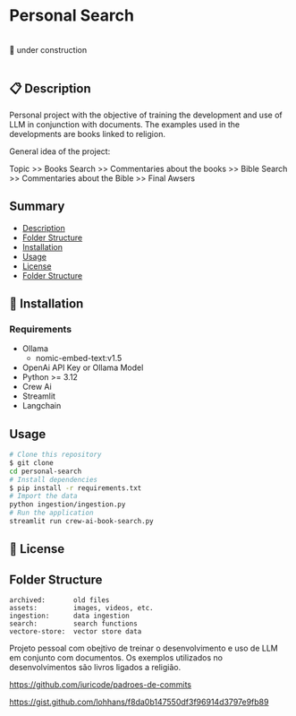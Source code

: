 # Personal Search

<br>
🚧 under construction
<br><br>

## 📋 Description

Personal project with the objective of training the development and use of LLM in conjunction with documents. The examples used in the developments are books linked to religion.

General idea of the project:

Topic >> Books Search >> Commentaries about the books >> Bible Search >> Commentaries about the Bible >> Final Awsers


## Summary

- [Description](#description)
- [Folder Structure](#folder-structure)
- [Installation](#installation)
- [Usage](#usage)
- [License](#license)
- [Folder Structure](#folder-structure)

## 🔧 Installation

### Requirements

- Ollama
    - nomic-embed-text:v1.5
- OpenAi API Key or Ollama Model
- Python >= 3.12
- Crew Ai
- Streamlit
- Langchain

## Usage

```bash
# Clone this repository
$ git clone
cd personal-search
# Install dependencies
$ pip install -r requirements.txt
# Import the data
python ingestion/ingestion.py
# Run the application
streamlit run crew-ai-book-search.py 
```

## 📄 License

## Folder Structure

```
archived:       old files
assets:         images, videos, etc.
ingestion:      data ingestion
search:         search functions
vectore-store:  vector store data
```


Projeto pessoal com obejtivo de treinar o desenvolvimento e uso de LLM em conjunto com documentos. Os exemplos utilizados no desenvolvimentos são livros ligados a religião.



https://github.com/iuricode/padroes-de-commits

https://gist.github.com/lohhans/f8da0b147550df3f96914d3797e9fb89